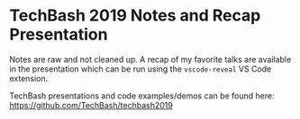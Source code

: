 # TechBash 2019 Notes and Recap Presentation

Notes are raw and not cleaned up. A recap of my favorite talks are available in the presentation which can be run using the `vscode-reveal` VS Code extension.

TechBash presentations and code examples/demos can be found here: https://github.com/TechBash/techbash2019